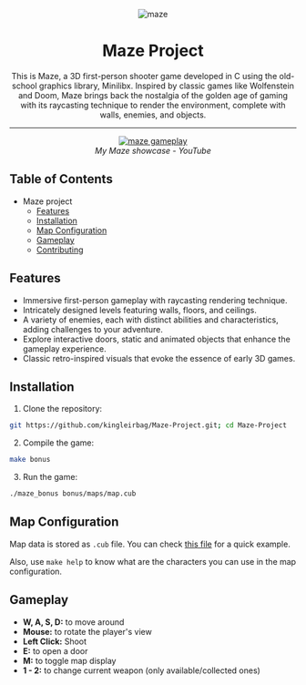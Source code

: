 <p align="center">
        <img src="https://github.com/kingleirbag/Maze-Project/blob/main/assets/gameplay.png" alt="maze" />
    </a>
</p>
<h1 align="center">
	Maze Project
</h1>
<p align="center">This is Maze, a 3D first-person shooter game developed in C using the old-school graphics library, Minilibx. Inspired by classic games like Wolfenstein and Doom, Maze brings back the nostalgia of the golden age of gaming with its raycasting technique to render the environment, complete with walls, enemies, and objects.</p>

---
<p align="center">
    <a href="https://www.youtube.com/watch?v=R5xD5tAhLZw" target="_blank">
	<img src="https://img.youtube.com/vi/2E4RQj_uQ4Q/0.jpg" alt="maze gameplay" />
    </a>
    <br />
    <i>My Maze showcase - YouTube</i>
</p>

## Table of Contents

- Maze project
  * [Features](#features)
  * [Installation](#installation)
  * [Map Configuration](#map-configuration)
  * [Gameplay](#gameplay)
  * [Contributing](#contributing)

## Features

- Immersive first-person gameplay with raycasting rendering technique.
- Intricately designed levels featuring walls, floors, and ceilings.
- A variety of enemies, each with distinct abilities and characteristics, adding challenges to your adventure.
- Explore interactive doors, static and animated objects that enhance the gameplay experience.
- Classic retro-inspired visuals that evoke the essence of early 3D games.

## Installation

1. Clone the repository:
```bash
git https://github.com/kingleirbag/Maze-Project.git; cd Maze-Project
```

2. Compile the game:
```bash
make bonus
```

3. Run the game:
```bash
./maze_bonus bonus/maps/map.cub
```

## Map Configuration

Map data is stored as `.cub` file. You can check [this file](bonus/maps/map.cub) for a quick example.

Also, use `make help` to know what are the characters you can use in the map configuration.

## Gameplay

- **W, A, S, D:** to move around
- **Mouse:** to rotate the player's view
- **Left Click:** Shoot
- **E:** to open a door
- **M:** to toggle map display
- **1 - 2:** to change current weapon (only available/collected ones)

